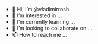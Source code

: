 - 👋 Hi, I’m @vladimirrosh
- 👀 I’m interested in ...
- 🌱 I’m currently learning ...
- 💞️ I’m looking to collaborate on ...
- 📫 How to reach me ...

<!---
https://github.com/vladimirrosh is a ✨ special ✨ repository because its `README.md` (this file) appears on your GitHub profile.
You can click the Preview link to take a look at your changes.
--->
